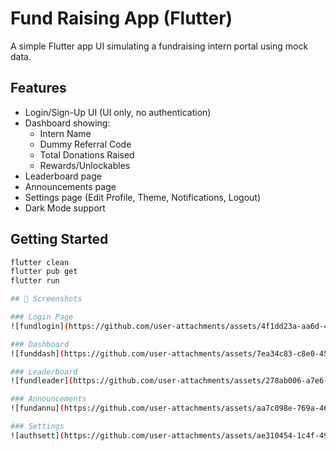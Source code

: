 # Fund Raising App (Flutter)

A simple Flutter app UI simulating a fundraising intern portal using mock data.

## Features
- Login/Sign-Up UI (UI only, no authentication)
- Dashboard showing:
  - Intern Name
  - Dummy Referral Code
  - Total Donations Raised
  - Rewards/Unlockables
- Leaderboard page
- Announcements page
- Settings page (Edit Profile, Theme, Notifications, Logout)
- Dark Mode support

## Getting Started
```bash
flutter clean
flutter pub get
flutter run

## 📸 Screenshots

### Login Page
![fundlogin](https://github.com/user-attachments/assets/4f1dd23a-aa6d-4018-ab0a-b991e141b88b)

### Dashboard
![funddash](https://github.com/user-attachments/assets/7ea34c83-c8e0-4563-aa88-21abae8c88f0)

### Leaderboard
![fundleader](https://github.com/user-attachments/assets/278ab006-a7e6-4ddf-8887-1182872b7a3a)

### Announcements
![fundannu](https://github.com/user-attachments/assets/aa7c098e-769a-4627-910f-eaa59dfca1e8)

### Settings
![authsett](https://github.com/user-attachments/assets/ae310454-1c4f-497a-9d12-94911d8774c4)




